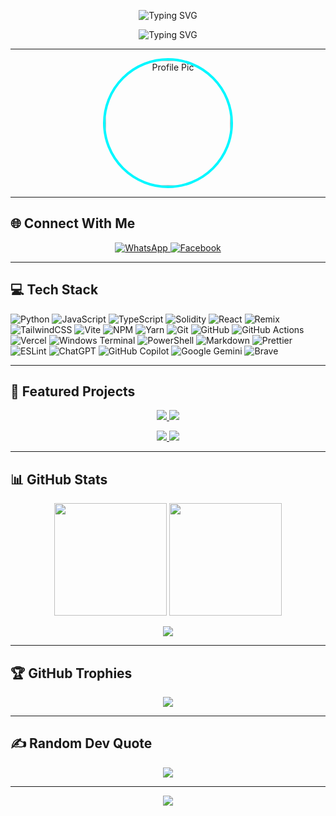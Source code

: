 <!-- HEADER -->
<p align="center">
  <img src="https://readme-typing-svg.demolab.com?font=Bungee&weight=900&size=72&pause=1000&color=00F7FF&center=true&vCenter=true&width=1000&height=132&lines=Mystery-CLI" alt="Typing SVG" />
</p>

<p align="center">
  <img src="https://readme-typing-svg.demolab.com?font=Mozilla+Headline&weight=500&size=45&pause=1000&center=true&vCenter=true&width=1000&height=100&lines=Back-End+Developer;Smart+Contract+Engineer;Building+Seamless+UI;Decentralized+Magic%E2%9A%A1" alt="Typing SVG" />
</p>

---

<!-- PROFILE IMAGE -->
<p align="center">
  <img src="https://github.com/Mystery-CLI.png" 
       alt="Profile Pic" 
       width="200" 
       style="border-radius:50%; border:4px solid #00F7FF;" />
</p>


---


## 🌐 Connect With Me
<p align="center">
  <a href="https://wa.me/qr/PNNCQAOB4GIII1">
    <img alt="WhatsApp" src="https://img.shields.io/badge/WhatsApp-25D366?style=for-the-badge&logo=whatsapp&logoColor=white"/>
  </a>
  <a href="https://www.facebook.com/MperoAce">
    <img alt="Facebook" src="https://img.shields.io/badge/Facebook-%231877F2.svg?style=for-the-badge&logo=Facebook&logoColor=white"/>
  </a>
</p>

---

## 💻 Tech Stack
![Python](https://img.shields.io/badge/python-%2314354C.svg?style=for-the-badge&logo=python&logoColor=white)
![JavaScript](https://img.shields.io/badge/javascript-%23323330.svg?style=for-the-badge&logo=javascript&logoColor=%23F7DF1E)
![TypeScript](https://img.shields.io/badge/typescript-%23007ACC.svg?style=for-the-badge&logo=typescript&logoColor=white)
![Solidity](https://img.shields.io/badge/Solidity-%23363636.svg?style=for-the-badge&logo=solidity&logoColor=white)
![React](https://img.shields.io/badge/react-%2320232a.svg?style=for-the-badge&logo=react&logoColor=%2361DAFB)
![Remix](https://img.shields.io/badge/remix-%23000.svg?style=for-the-badge&logo=remix&logoColor=white)
![TailwindCSS](https://img.shields.io/badge/tailwindcss-%2338B2AC.svg?style=for-the-badge&logo=tailwind-css&logoColor=white)
![Vite](https://img.shields.io/badge/vite-%23646CFF.svg?style=for-the-badge&logo=vite&logoColor=white)
![NPM](https://img.shields.io/badge/NPM-%23CB3837.svg?style=for-the-badge&logo=npm&logoColor=white)
![Yarn](https://img.shields.io/badge/yarn-%232C8EBB.svg?style=for-the-badge&logo=yarn&logoColor=white)
![Git](https://img.shields.io/badge/git-%23F05033.svg?style=for-the-badge&logo=git&logoColor=white)
![GitHub](https://img.shields.io/badge/github-%23121011.svg?style=for-the-badge&logo=github&logoColor=white)
![GitHub Actions](https://img.shields.io/badge/github%20actions-%232671E5.svg?style=for-the-badge&logo=githubactions&logoColor=white)
![Vercel](https://img.shields.io/badge/vercel-%23000000.svg?style=for-the-badge&logo=vercel&logoColor=white)
![Windows Terminal](https://img.shields.io/badge/Windows%20Terminal-%234D4D4D.svg?style=for-the-badge&logo=windows-terminal&logoColor=white)
![PowerShell](https://img.shields.io/badge/PowerShell-%235391FE.svg?style=for-the-badge&logo=powershell&logoColor=white)
![Markdown](https://img.shields.io/badge/markdown-%23000000.svg?style=for-the-badge&logo=markdown&logoColor=white)
![Prettier](https://img.shields.io/badge/prettier-%23F7B93E.svg?style=for-the-badge&logo=prettier&logoColor=black)
![ESLint](https://img.shields.io/badge/ESLint-4B3263?style=for-the-badge&logo=eslint&logoColor=white)
![ChatGPT](https://img.shields.io/badge/chatGPT-74aa9c?style=for-the-badge&logo=openai&logoColor=white)
![GitHub Copilot](https://img.shields.io/badge/github_copilot-8957E5?style=for-the-badge&logo=github-copilot&logoColor=white)
![Google Gemini](https://img.shields.io/badge/google%20gemini-8E75B2?style=for-the-badge&logo=google%20gemini&logoColor=white)
![Brave](https://img.shields.io/badge/Brave-FB542B?style=for-the-badge&logo=Brave&logoColor=white)

---

## 📂 Featured Projects
<p align="center">
  <a href="https://github.com/Mystery-CLI/Expense-Tracker">
    <img src="https://github-readme-stats.vercel.app/api/pin/?username=Mystery-CLI&repo=Expense-Tracker&theme=monokai" />
  </a>
  <a href="https://github.com/Mystery-CLI/Ethereum-Wallet-Validator">
    <img src="https://github-readme-stats.vercel.app/api/pin/?username=Mystery-CLI&repo=Ethereum-Wallet-Validator&theme=monokai" />
  </a>
</p>

<p align="center">
  <a href="https://github.com/Mystery-CLI/Novel-CoWriter-AI">
    <img src="https://github-readme-stats.vercel.app/api/pin/?username=Mystery-CLI&repo=Novel-CoWriter-AI&theme=monokai" />
  </a>
  <a href="https://github.com/Mystery-CLI/Starknet-Hackathon">
    <img src="https://github-readme-stats.vercel.app/api/pin/?username=Mystery-CLI&repo=Starknet-Hackathon&theme=monokai" />
  </a>
</p>

---

## 📊 GitHub Stats
<p align="center">
  <img src="https://github-readme-stats.vercel.app/api?username=Mystery-CLI&theme=monokai&hide_border=false&include_all_commits=false&count_private=true" height="180"/>
  <img src="https://github-readme-streak-stats.herokuapp.com/?user=Mystery-CLI&theme=monokai&hide_border=false" height="180"/>
</p>

<p align="center">
  <img src="https://github-readme-activity-graph.vercel.app/graph?username=Mystery-CLI&theme=react-dark&hide_border=true" />
</p>

---

## 🏆 GitHub Trophies
<p align="center">
  <img src="https://github-profile-trophy.vercel.app/?username=Mystery-CLI&theme=monokai&no-frame=false&no-bg=true&margin-w=4" />
</p>

---

## ✍ Random Dev Quote
<p align="center">
  <img src="https://quotes-github-readme.vercel.app/api?type=horizontal&theme=radical"/>
</p>

---

<p align="center">
  <img src="https://capsule-render.vercel.app/api?type=waving&color=gradient&height=100&section=footer"/>
</p>
